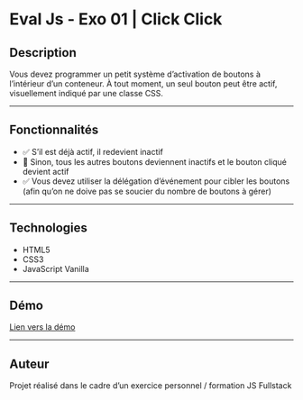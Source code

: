 # Eval Js - Exo 01 | Click Click

## Description


Vous devez programmer un petit système d’activation de boutons à l’intérieur d’un conteneur. À tout moment, un seul bouton peut être actif, visuellement indiqué par une classe CSS.


---

## Fonctionnalités

- ✅ S’il est déjà actif, il redevient inactif
- 📅 Sinon, tous les autres boutons deviennent inactifs et le bouton cliqué devient actif
- ✅  Vous devez utiliser la délégation d’événement pour cibler les boutons (afin qu’on ne doive pas se soucier du nombre de boutons à gérer)

---

## Technologies

- HTML5
- CSS3
- JavaScript Vanilla

---

## Démo

[Lien vers la démo](https://loicdupong.github.io/01-click-click/)

---

## Auteur

Projet réalisé dans le cadre d’un exercice personnel / formation JS Fullstack

